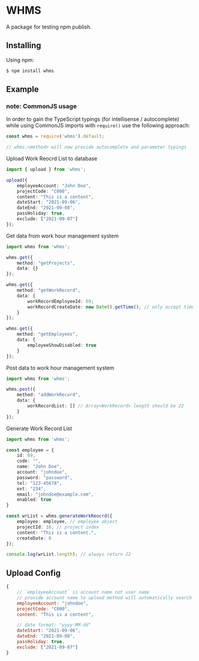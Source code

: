 # WHMS

A package for testing npm publish.

## Installing

Using npm:

```bash
$ npm install whms
```

## Example

### note: CommonJS usage
In order to gain the TypeScript typings (for intellisense / autocomplete) while using CommonJS imports with `require()` use the following approach:

```js
const whms = require('whms').default;

// whms.<method> will now provide autocomplete and parameter typings
```

Upload Work Reocrd List to database

```ts
import { upload } from 'whms';

upload({
    employeeAccount: "John Doe",
    projectCode: "C000",
    content: "This is a content",
    dateStart: "2021-09-06",
    dateEnd: "2021-09-08",
    passHoliday: true,
    exclude: ["2021-09-07"]
});
```
Get data from work hour management system

```ts
import whms from 'whms';

whms.get({
	method: "getProjects",
	data: {}
});

whms.get({
	method: "getWorkRecord",
	data: {
		workRecordEmployeeId: 69;
		workRecordCreateDate: new Date().getTime(); // only accept timestamp
	}
});

whms.get({
	method: "getEmployees",
	data: {
		employeeShowDisabled: true 
	}
});
```

Post data to work hour management system

```ts
import whms from 'whms';

whms.post({
	method: "addWorkRecord",
	data: {
		workRecordList: [] // Array<WorkRecord> length should be 22
	}
});
```

Generate Work Record List

```ts
import whms from 'whms';

const employee = {
	id: 69,
	code: "",
	name: "John Doe",
	account: "johndoe",
	password: "password",
	tel: "123-45678",
	ext: "234",
	email: "johndoe@example.com",
	enabled: true
}

const wrList = whms.generateWorkReocrd({
	employee: employee, // employee object
	projectId: 10, // project index
	content: "This is a content.",
	createDate: 0
});

console.log(wrList.length); // always return 22
```


## Upload Config
```js
{
    // `employeeAccount` is account name not user name
	// provide account name to upload method will automatically search employees list and return match employee
    employeeAccount: "johndoe",
    projectCode: "C000",
    content: "This is a content",

    // date format: "yyyy-MM-dd"
    dateStart: "2021-09-06",
    dateEnd: "2021-09-08",
	passHoliday: true,
    exclude: ["2021-09-07"]
}
```